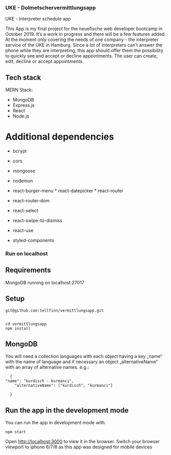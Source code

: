 ### UKE - Dolmetschervermittlungsapp
UKE - interpreter schedule app

This App is my final project for the neuefische web developer bootcamp in October 2019. It’s a work in progress and there will be a few features added. At the moment only covering the needs of one company - the interpreter service of the UKE in Hamburg.
Since a lot of interpreters can’t answer the phone while they are interpreting, this app should offer them the possibility to quickly see and accept or decline appointments. The user can create, edit, decline or accept appointments.


## Tech stack

MERN Stack:
* MongoDB
* Express.js
* React
* Node.js

# Additional dependencies
* bcrypt
* cors
* mongoose
* nodemon

* react-burger-menu
* react-datepicker
* react-router
* react-router-dom  
* react-select
* react-swipe-to-dismiss
* react-use
* styled-components



### Run on localhost

## Requirements
MongoDB running on localhost:27017


## Setup

```
git@github.com:tellfinn/vermittlungsapp.git


cd vermittlungsapp
npm install
```

## MongoDB
You will need a collection languages with each object having  a key „name“ with the name of language and if necessary an object „alternativeName“ with an array of alternative names.
e.g.: 
```
  {
"name": "kurdisch - kurmanci",
    "alternativeName": ["kurdisch", "kurmanci"]

  }
```



## Run the app in the development mode
You can run the app in development mode with

```
npm start
```

Open [http://localhost:3000](http://localhost:3000) to view it in the browser. Switch your browser viewport to iphone 6/7/8 as this app was designed for mobile devices 

